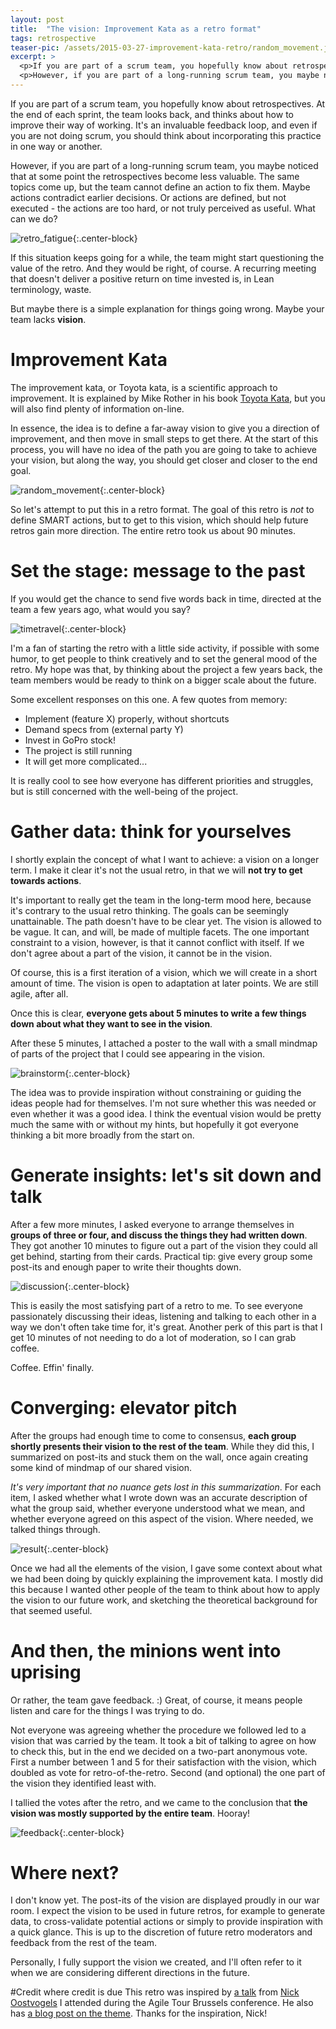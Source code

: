 ```yaml
---
layout: post
title:  "The vision: Improvement Kata as a retro format"
tags: retrospective
teaser-pic: /assets/2015-03-27-improvement-kata-retro/random_movement.jpg
excerpt: >
  <p>If you are part of a scrum team, you hopefully know about retrospectives. At the end of each sprint, the team looks back, and thinks about how to improve their way of working. It's an invaluable feedback loop, and even if you are not doing scrum, you should think about incorporating this practice in one way or another.</p>
  <p>However, if you are part of a long-running scrum team, you maybe noticed that at some point the retrospectives become less valuable. The same topics come up, but the team cannot define an action to fix them. Maybe actions contradict earlier decisions. Or actions are defined, but not executed - the actions are too hard, or not truly perceived as useful. What can we do?</p>
---
```

If you are part of a scrum team, you hopefully know about retrospectives. At the end of each sprint, the team looks back, and thinks about how to improve their way of working. It's an invaluable feedback loop, and even if you are not doing scrum, you should think about incorporating this practice in one way or another.

However, if you are part of a long-running scrum team, you maybe noticed that at some point the retrospectives become less valuable. The same topics come up, but the team cannot define an action to fix them. Maybe actions contradict earlier decisions. Or actions are defined, but not executed - the actions are too hard, or not truly perceived as useful. What can we do?

![retro_fatigue]{:.center-block}

If this situation keeps going for a while, the team might start questioning the value of the retro. And they would be right, of course. A recurring meeting that doesn't deliver a positive return on time invested is, in Lean terminology, waste.

But maybe there is a simple explanation for things going wrong. Maybe your team lacks **vision**.

# Improvement Kata
The improvement kata, or Toyota kata, is a scientific approach to improvement. It is explained by Mike Rother in his book [Toyota Kata](http://www.amazon.com/Toyota-Kata-Managing-Improvement-Adaptiveness/dp/0071635238/), but you will also find plenty of information on-line.

In essence, the idea is to define a far-away vision to give you a direction of improvement, and then move in small steps to get there. At the start of this process, you will have no idea of the path you are going to take to achieve your vision, but along the way, you should get closer and closer to the end goal.

![random_movement]{:.center-block}

So let's attempt to put this in a retro format. The goal of this retro is *not* to define SMART actions, but to get to this vision, which should help future retros gain more direction. The entire retro took us about 90 minutes.

# Set the stage: message to the past
If you would get the chance to send five words back in time, directed at the team a few years ago, what would you say?

![timetravel]{:.center-block}

I'm a fan of starting the retro with a little side activity, if possible with some humor, to get people to think creatively and to set the general mood of the retro. My hope was that, by thinking about the project a few years back, the team members would be ready to think on a bigger scale about the future.

Some excellent responses on this one. A few quotes from memory:

* Implement (feature X) properly, without shortcuts
* Demand specs from (external party Y)
* Invest in GoPro stock!
* The project is still running
* It will get more complicated...

It is really cool to see how everyone has different priorities and struggles, but is still concerned with the well-being of the project.

# Gather data: think for yourselves
I shortly explain the concept of what I want to achieve: a vision on a longer term. I make it clear it's not the usual retro, in that we will **not try to get towards actions**.

It's important to really get the team in the long-term mood here, because it's contrary to the usual retro thinking. The goals can be seemingly unattainable. The path doesn't have to be clear yet. The vision is allowed to be vague. It can, and will, be made of multiple facets. The one important constraint to a vision, however, is that it cannot conflict with itself. If we don't agree about a part of the vision, it cannot be in the vision.

Of course, this is a first iteration of a vision, which we will create in a short amount of time. The vision is open to adaptation at later points. We are still agile, after all.

Once this is clear, **everyone gets about 5 minutes to write a few things down about what they want to see in the vision**.

After these 5 minutes, I attached a poster to the wall with a small mindmap of parts of the project that I could see appearing in the vision.

![brainstorm]{:.center-block}

The idea was to provide inspiration without constraining or guiding the ideas people had for themselves. I'm not sure whether this was needed or even whether it was a good idea. I think the eventual vision would be pretty much the same with or without my hints, but hopefully it got everyone thinking a bit more broadly from the start on.

# Generate insights: let's sit down and talk
After a few more minutes, I asked everyone to arrange themselves in **groups of three or four, and discuss the things they had written down**. They got another 10 minutes to figure out a part of the vision they could all get behind, starting from their cards. Practical tip: give every group some post-its and enough paper to write their thoughts down.

![discussion]{:.center-block}

This is easily the most satisfying part of a retro to me. To see everyone passionately discussing their ideas, listening and talking to each other in a way we don't often take time for, it's great. Another perk of this part is that I get 10 minutes of not needing to do a lot of moderation, so I can grab coffee.

Coffee. Effin' finally.

# Converging: elevator pitch
After the groups had enough time to come to consensus, **each group shortly presents their vision to the rest of the team**. While they did this, I summarized on post-its and stuck them on the wall, once again creating some kind of mindmap of our shared vision.

*It's very important that no nuance gets lost in this summarization*. For each item, I asked whether what I wrote down was an accurate description of what the group said, whether everyone understood what we mean, and whether everyone agreed on this aspect of the vision. Where needed, we talked things through.

![result]{:.center-block}

Once we had all the elements of the vision, I gave some context about what we had been doing by quickly explaining the improvement kata. I mostly did this because I wanted other people of the team to think about how to apply the vision to our future work, and sketching the theoretical background for that seemed useful.

# And then, the minions went into uprising
Or rather, the team gave feedback. :) Great, of course, it means people listen and care for the things I was trying to do.

Not everyone was agreeing whether the procedure we followed led to a vision that was carried by the team. It took a bit of talking to agree on how to check this, but in the end we decided on a two-part anonymous vote. First a number between 1 and 5 for their satisfaction with the vision, which doubled as vote for retro-of-the-retro. Second (and optional) the one part of the vision they identified least with.

I tallied the votes after the retro, and we came to the conclusion that **the vision was mostly supported by the entire team**. Hooray!

![feedback]{:.center-block}

# Where next?
I don't know yet. The post-its of the vision are displayed proudly in our war room. I expect the vision to be used in future retros, for example to generate data, to cross-validate potential actions or simply to provide inspiration with a quick glance. This is up to the discretion of future retro moderators and feedback from the rest of the team.

Personally, I fully support the vision we created, and I'll often refer to it when we are considering different directions in the future.

#Credit where credit is due
This retro was inspired by [a talk](http://www.slideshare.net/noostvog/improv-kata-retrospectives) from [Nick Oostvogels](http://www.twitter.com/nickoostvogels) I attended during the Agile Tour Brussels conference. He also has [a blog post on the theme](http://skycoach.be/2012/10/29/vision-based-retrospectives-avoiding-conflicting-improvements/). Thanks for the inspiration, Nick!

[retro_fatigue]: /assets/2015-03-27-improvement-kata-retro/retro_fatigue.png
[random_movement]: /assets/2015-03-27-improvement-kata-retro/random_movement.jpg
[timetravel]: /assets/2015-03-27-improvement-kata-retro/timetravel.png
[brainstorm]: /assets/2015-03-27-improvement-kata-retro/brainstorm.png
[discussion]: /assets/2015-03-27-improvement-kata-retro/discussion.jpg
[result]: /assets/2015-03-27-improvement-kata-retro/result.jpg
[feedback]: /assets/2015-03-27-improvement-kata-retro/feedback.jpg
